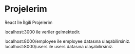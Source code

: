 # Projelerim
React İle İlgili Projelerim

localhost:3000 ile veriler gelmektedir.

localhost:8000/employee ile employee datasına ulaşabilirsiniz.
localhost:8000/users ile users datasına ulaşabilirsiniz.


